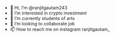 - 👋 Hi, I’m @ranjitgautam243
- 👀 I’m interested in crypto investment 
- 🌱 I’m currently students of arts 
- 💞️ I’m looking to collaborate job
- 📫 How to reach me on instagram ranjitgautam_

<!---
ranjitgautam243/ranjitgautam243 is a ✨ special ✨ repository because its `README.md` (this file) appears on your GitHub profile.
You can click the Preview link to take a look at your changes.
--->
